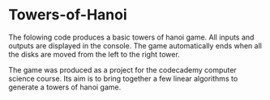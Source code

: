 # Towers-of-Hanoi

The folowing code produces a basic towers of hanoi game. All inputs and outputs are displayed in the console. The game automatically ends when all the disks are moved from the left to the right tower.

The game was produced as a project for the codecademy computer science course. Its aim is to bring together a few linear algorithms to generate a towers of hanoi game.
